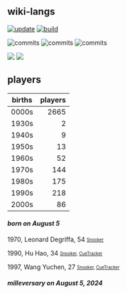## wiki-langs
[![update](https://github.com/dreamerminsk/wiki-langs/actions/workflows/update-tables.yml/badge.svg)](https://github.com/dreamerminsk/wiki-langs/actions/workflows/update-tables.yml)
[![build](https://github.com/dreamerminsk/wiki-langs/actions/workflows/build.yml/badge.svg)](https://github.com/dreamerminsk/wiki-langs/actions/workflows/build.yml)

![commits](https://img.shields.io/github/commit-activity/y/dreamerminsk/wiki-langs)
![commits](https://img.shields.io/github/commit-activity/m/dreamerminsk/wiki-langs)
![commits](https://img.shields.io/github/commit-activity/w/dreamerminsk/wiki-langs)

![](https://img.shields.io/github/languages/code-size/dreamerminsk/wiki-langs)
![](https://img.shields.io/github/repo-size/dreamerminsk/wiki-langs)

## players
| births | players |
| :----: | ------: |
| 0000s | 2665 |
| 1930s | 2 |
| 1940s | 9 |
| 1950s | 13 |
| 1960s | 52 |
| 1970s | 144 |
| 1980s | 175 |
| 1990s | 218 |
| 2000s | 86 |

#### ***born on August  5***
1970, Leonard Degriffa, 54 <sub><sup>[Snooker](http://www.snooker.org/res/index.asp?player=2491)</sup></sub>

1990, Hu Hao, 34 <sub><sup>[Snooker](http://www.snooker.org/res/index.asp?player=1102), [CueTracker](http://cuetracker.net/Players/hu-hao/)</sup></sub>

1997, Wang Yuchen, 27 <sub><sup>[Snooker](http://www.snooker.org/res/index.asp?player=954), [CueTracker](http://cuetracker.net/Players/wang-yuchen/)</sup></sub>


#### ***milleversary on August  5, 2024***



